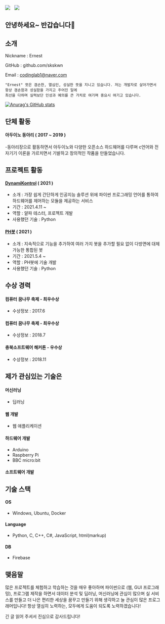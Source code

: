 <div>
    <a href="https://hits.seeyoufarm.com"><img src="https://hits.seeyoufarm.com/api/count/incr/badge.svg?url=https%3A%2F%2Fgithub.com%2Fskskwn&count_bg=%2379C83D&title_bg=%23555555&icon=&icon_color=%23E7E7E7&title=hits&edge_flat=false"/></a>
    <img 
        src="https://img.shields.io/github/followers/skskwn?style=social"
        style="height : auto; margin-left : 10px; margin-right : 10px;"/>
</div>

## 안녕하세요~ 반갑습니다👋

## 소개

Nickname : Ernest

GitHub : github.com/skskwn

Email : codinglab1@naver.com

```
"Ernest" 뜻은 겸손한, 열심인, 성실한 뜻을 지니고 있습니다. 저는 개발자로 살아가면서 항상 겸손함과 성실함을 가지고 주어진 일에
최선을 다하며 실력보단 인성과 예의를 큰 가치로 여기며 중요시 여기고 있습니다.
```

[![Anurag's GitHub stats](https://github-readme-stats.vercel.app/api?username=skskwn)](https://github.com/anuraghazra/github-readme-stats)

## 단체 활동

#### 아두이노 동아리 ( 2017 ~ 2019 )
-동아리장으로 활동하면서 아두이노와 다양한 오픈소스 하드웨어를 다루며 c언어와 전자기기 이론을 가르치면서 기발하고 창의적인 작품을 만들었습니다.

## 프로젝트 활동

#### [DynamiKontrol](https://dk.m47rix.com/) ( 2021 )

- 소개 : 가장 쉽게 간단하게 인공지능 솔루션 위에 파이썬 프로그래밍 언어를 통하여 하드웨어를 제어하는 모듈을 제공하는 서비스
- 기간 : 2021.4.11 ~
- 역할 : 알파 테스터, 프로젝트 개발
- 사용했던 기술 : Python

#### [PH봇](https://phservice.tk/) ( 2021 )

- 소개 : 지속적으로 기능을 추가하여 여러 가지 봇을 추가할 필요 없이 다방면에 대체 가능한 통합된 봇
- 기간 : 2021.5.4 ~
- 역할 : PH봇에 기술 개발
- 사용했던 기술 : Python

## 수상 경력

#### 컴퓨터 꿈나무 축제 - 최우수상 
- 수상정보 : 2017.6

#### 컴퓨터 꿈나무 축제 - 최우수상 
- 수상정보 : 2018.7

#### 충북소프트웨어 해커톤 - 우수상 
- 수상정보 : 2018.11

## 제가 관심있는 기술은

#### 머신러닝
- 딥러닝

#### 웹 개발
- 웹 애플리케이션

#### 하드웨어 개발
- Arduino
- Raspberry Pi
- BBC micro:bit

#### 소프트웨어 개발

## 기술 스택

#### OS
- Windows, Ubuntu, Docker
#### Language
- Python, C, C++, C#, JavaScript, html(markup)
#### DB
- Firebase
 
## 맺음말
많은 프로젝트를 체험하고 학습하는 것을 매우 좋아하며 파이썬으로 (웹, GUI 프로그래밍), 프로그램 제작을 하면서 데이터 분석 및 딥러닝, 머신러닝에 관심이 많으며 실 서비스를 만들고 더 나은 편리한 세상을 꿈꾸고 만들기 위해 생각하고 늘 관심이 많은 프로그래머입니다! 항상 열심히 노력하는, 모두에게 도움이 되도록 노력하겠습니다!

긴 글 읽어 주셔서 진심으로 감사드립니다!


